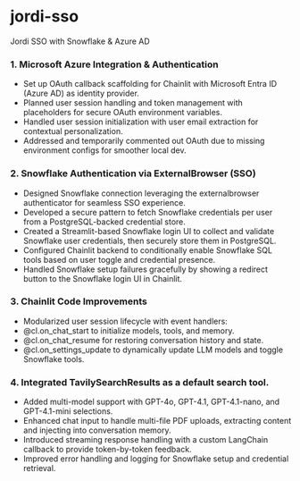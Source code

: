 # jordi-sso
Jordi SSO with Snowflake &amp; Azure AD

### 1. Microsoft Azure Integration & Authentication
- Set up OAuth callback scaffolding for Chainlit with Microsoft Entra ID (Azure AD) as identity provider.
- Planned user session handling and token management with placeholders for secure OAuth environment variables.
- Handled user session initialization with user email extraction for contextual personalization.
- Addressed and temporarily commented out OAuth due to missing environment configs for smoother local dev.

### 2. Snowflake Authentication via ExternalBrowser (SSO)
- Designed Snowflake connection leveraging the externalbrowser authenticator for seamless SSO experience.
- Developed a secure pattern to fetch Snowflake credentials per user from a PostgreSQL-backed credential store.
- Created a Streamlit-based Snowflake login UI to collect and validate Snowflake user credentials, then securely store them in PostgreSQL.
- Configured Chainlit backend to conditionally enable Snowflake SQL tools based on user toggle and credential presence.
- Handled Snowflake setup failures gracefully by showing a redirect button to the Snowflake login UI in Chainlit.

### 3. Chainlit Code Improvements
- Modularized user session lifecycle with event handlers:
- @cl.on_chat_start to initialize models, tools, and memory.
- @cl.on_chat_resume for restoring conversation history and state.
- @cl.on_settings_update to dynamically update LLM models and toggle Snowflake tools.

### 4. Integrated TavilySearchResults as a default search tool.
- Added multi-model support with GPT-4o, GPT-4.1, GPT-4.1-nano, and GPT-4.1-mini selections.
- Enhanced chat input to handle multi-file PDF uploads, extracting content and injecting into conversation memory.
- Introduced streaming response handling with a custom LangChain callback to provide token-by-token feedback.
- Improved error handling and logging for Snowflake setup and credential retrieval.